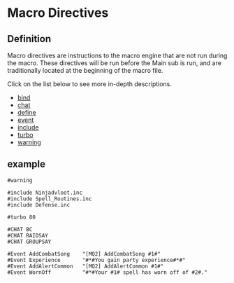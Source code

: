 # Macro Directives

## Definition

Macro directives are instructions to the macro engine that are not run during the macro. These directives will be run before the Main sub is run, and are traditionally located at the beginning of the macro file.

Click on the list below to see more in-depth descriptions.

* [bind](macro-bind.md)
* [chat](chat.md)
* [define](define.md)
* [event](event.md)
* [include](include.md)
* [turbo](turbo.md)
* [warning](warning.md)

## example

```text
#warning

#include Ninjadvloot.inc
#include Spell_Routines.inc
#include Defense.inc

#turbo 80

#CHAT BC
#CHAT RAIDSAY
#CHAT GROUPSAY

#Event AddCombatSong    "[MQ2] AddCombatSong #1#"
#Event Experience       "#*#You gain party experience#*#"
#Event AddAlertCommon   "[MQ2] AddAlertCommon #1#"
#Event WornOff          "#*#Your #1# spell has worn off of #2#."
```

